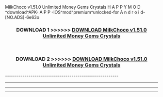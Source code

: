  MilkChoco v1.51.0 Unlimited Money Gems Crystals  H A P P Y M O D ^download^APK- A P P -IOS^mod^premium^unlocked-for A n d r o i d-[NO.ADS]-6e63o



<div align="center">

<h3>DOWNLOAD 1 >>>>>> <a href="https://en-mod.web.app/?en= MilkChoco v1.51.0 Unlimited Money Gems Crystals ">DOWNLOAD MilkChoco v1.51.0 Unlimited Money Gems Crystals  </a></h3><br>

<h3>DOWNLOAD 2 >>>>>> <a href="https://en-mod.web.app/?en= MilkChoco v1.51.0 Unlimited Money Gems Crystals ">DOWNLOAD MilkChoco v1.51.0 Unlimited Money Gems Crystals  </a></h3>

</div>
----------------------------------------------------------

----------------------------------------------------------

----------------------------------------------------------

----------------------------------------------------------




